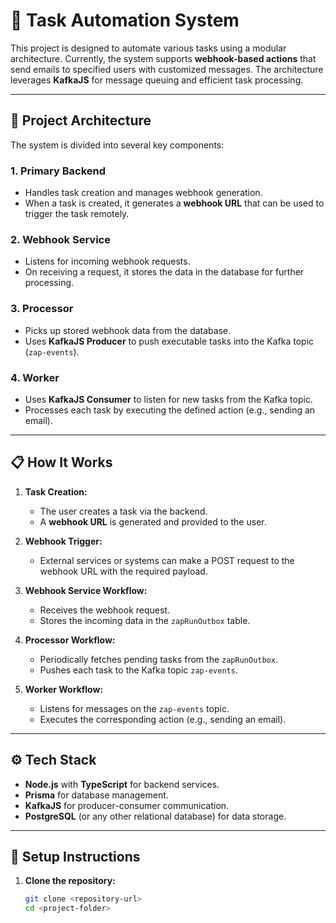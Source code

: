# 🚀 Task Automation System

This project is designed to automate various tasks using a modular architecture. Currently, the system supports **webhook-based actions** that send emails to specified users with customized messages. The architecture leverages **KafkaJS** for message queuing and efficient task processing.

---

## 🧩 Project Architecture
The system is divided into several key components:

### 1. Primary Backend
- Handles task creation and manages webhook generation.  
- When a task is created, it generates a **webhook URL** that can be used to trigger the task remotely.  

### 2. Webhook Service
- Listens for incoming webhook requests.  
- On receiving a request, it stores the data in the database for further processing.  

### 3. Processor
- Picks up stored webhook data from the database.  
- Uses **KafkaJS Producer** to push executable tasks into the Kafka topic (`zap-events`).  

### 4. Worker
- Uses **KafkaJS Consumer** to listen for new tasks from the Kafka topic.  
- Processes each task by executing the defined action (e.g., sending an email).  

---

## 📋 How It Works
1. **Task Creation:**  
   - The user creates a task via the backend.  
   - A **webhook URL** is generated and provided to the user.  

2. **Webhook Trigger:**  
   - External services or systems can make a POST request to the webhook URL with the required payload.  

3. **Webhook Service Workflow:**  
   - Receives the webhook request.  
   - Stores the incoming data in the `zapRunOutbox` table.  

4. **Processor Workflow:**  
   - Periodically fetches pending tasks from the `zapRunOutbox`.  
   - Pushes each task to the Kafka topic `zap-events`.  

5. **Worker Workflow:**  
   - Listens for messages on the `zap-events` topic.  
   - Executes the corresponding action (e.g., sending an email).  

---

## ⚙️ Tech Stack
- **Node.js** with **TypeScript** for backend services.  
- **Prisma** for database management.  
- **KafkaJS** for producer-consumer communication.  
- **PostgreSQL** (or any other relational database) for data storage.  

---

## 🔧 Setup Instructions
1. **Clone the repository:**
   ```bash
   git clone <repository-url>
   cd <project-folder>
